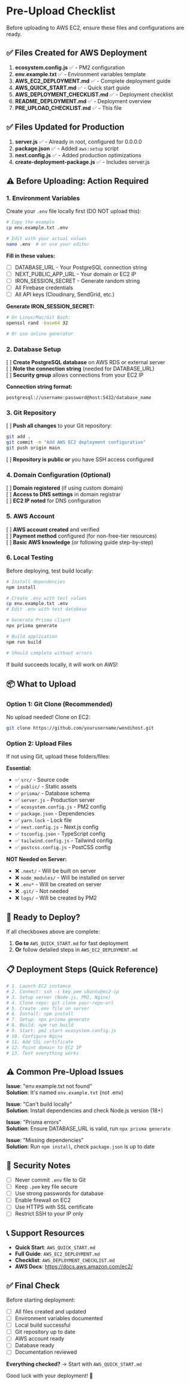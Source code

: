 # Pre-Upload Checklist

Before uploading to AWS EC2, ensure these files and configurations are ready.

## ✅ Files Created for AWS Deployment

1. **ecosystem.config.js** ✅ - PM2 configuration
2. **env.example.txt** ✅ - Environment variables template
3. **AWS_EC2_DEPLOYMENT.md** ✅ - Complete deployment guide
4. **AWS_QUICK_START.md** ✅ - Quick start guide
5. **AWS_DEPLOYMENT_CHECKLIST.md** ✅ - Deployment checklist
6. **README_DEPLOYMENT.md** ✅ - Deployment overview
7. **PRE_UPLOAD_CHECKLIST.md** ✅ - This file

## ✅ Files Updated for Production

1. **server.js** ✅ - Already in root, configured for 0.0.0.0
2. **package.json** ✅ - Added `aws:setup` script
3. **next.config.js** ✅ - Added production optimizations
4. **create-deployment-package.js** ✅ - Includes server.js

## ⚠️ Before Uploading: Action Required

### 1. Environment Variables

Create your `.env` file locally first (DO NOT upload this):

```bash
# Copy the example
cp env.example.txt .env

# Edit with your actual values
nano .env  # or use your editor
```

**Fill in these values:**
- [ ] DATABASE_URL - Your PostgreSQL connection string
- [ ] NEXT_PUBLIC_APP_URL - Your domain or EC2 IP
- [ ] IRON_SESSION_SECRET - Generate random string
- [ ] All Firebase credentials
- [ ] All API keys (Cloudinary, SendGrid, etc.)

**Generate IRON_SESSION_SECRET:**
```bash
# On Linux/Mac/Git Bash:
openssl rand -base64 32

# Or use online generator
```

### 2. Database Setup

[ ] **Create PostgreSQL database** on AWS RDS or external server  
[ ] **Note the connection string** (needed for DATABASE_URL)  
[ ] **Security group** allows connections from your EC2 IP  

**Connection string format:**
```
postgresql://username:password@host:5432/database_name
```

### 3. Git Repository

[ ] **Push all changes** to your Git repository:
```bash
git add .
git commit -m "Add AWS EC2 deployment configuration"
git push origin main
```

[ ] **Repository is public or** you have SSH access configured

### 4. Domain Configuration (Optional)

[ ] **Domain registered** (if using custom domain)  
[ ] **Access to DNS settings** in domain registrar  
[ ] **EC2 IP noted** for DNS configuration  

### 5. AWS Account

[ ] **AWS account created** and verified  
[ ] **Payment method** configured (for non-free-tier resources)  
[ ] **Basic AWS knowledge** (or following guide step-by-step)  

### 6. Local Testing

Before deploying, test build locally:

```bash
# Install dependencies
npm install

# Create .env with test values
cp env.example.txt .env
# Edit .env with test database

# Generate Prisma client
npx prisma generate

# Build application
npm run build

# Should complete without errors
```

If build succeeds locally, it will work on AWS!

## 📦 What to Upload

### Option 1: Git Clone (Recommended)

No upload needed! Clone on EC2:
```bash
git clone https://github.com/yourusername/wendihost.git
```

### Option 2: Upload Files

If not using Git, upload these folders/files:

**Essential:**
- ✅ `src/` - Source code
- ✅ `public/` - Static assets
- ✅ `prisma/` - Database schema
- ✅ `server.js` - Production server
- ✅ `ecosystem.config.js` - PM2 config
- ✅ `package.json` - Dependencies
- ✅ `yarn.lock` - Lock file
- ✅ `next.config.js` - Next.js config
- ✅ `tsconfig.json` - TypeScript config
- ✅ `tailwind.config.js` - Tailwind config
- ✅ `postcss.config.js` - PostCSS config

**NOT Needed on Server:**
- ❌ `.next/` - Will be built on server
- ❌ `node_modules/` - Will be installed on server
- ❌ `.env*` - Will be created on server
- ❌ `.git/` - Not needed
- ❌ `logs/` - Will be created by PM2

## 🚀 Ready to Deploy?

If all checkboxes above are complete:

1. **Go to** `AWS_QUICK_START.md` for fast deployment
2. **Or** follow detailed steps in `AWS_EC2_DEPLOYMENT.md`

## 📋 Deployment Steps (Quick Reference)

```bash
# 1. Launch EC2 instance
# 2. Connect: ssh -i key.pem ubuntu@ec2-ip
# 3. Setup server (Node.js, PM2, Nginx)
# 4. Clone repo: git clone your-repo-url
# 5. Create .env file on server
# 6. Install: npm install
# 7. Setup: npx prisma generate
# 8. Build: npm run build
# 9. Start: pm2 start ecosystem.config.js
# 10. Configure Nginx
# 11. Add SSL certificate
# 12. Point domain to EC2 IP
# 13. Test everything works
```

## ⚠️ Common Pre-Upload Issues

**Issue**: "env.example.txt not found"  
**Solution**: It's named `env.example.txt` (not .env)

**Issue**: "Can't build locally"  
**Solution**: Install dependencies and check Node.js version (18+)

**Issue**: "Prisma errors"  
**Solution**: Ensure DATABASE_URL is valid, run `npx prisma generate`

**Issue**: "Missing dependencies"  
**Solution**: Run `npm install`, check `package.json` is up to date

## 🔐 Security Notes

- [ ] Never commit `.env` file to Git
- [ ] Keep `.pem` key file secure
- [ ] Use strong passwords for database
- [ ] Enable firewall on EC2
- [ ] Use HTTPS with SSL certificate
- [ ] Restrict SSH to your IP only

## 📞 Support Resources

- **Quick Start**: `AWS_QUICK_START.md`
- **Full Guide**: `AWS_EC2_DEPLOYMENT.md`
- **Checklist**: `AWS_DEPLOYMENT_CHECKLIST.md`
- **AWS Docs**: https://docs.aws.amazon.com/ec2/

## ✅ Final Check

Before starting deployment:

- [ ] All files created and updated
- [ ] Environment variables documented
- [ ] Local build successful
- [ ] Git repository up to date
- [ ] AWS account ready
- [ ] Database ready
- [ ] Documentation reviewed

**Everything checked?** → Start with `AWS_QUICK_START.md`

Good luck with your deployment! 🚀

